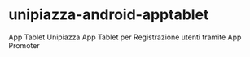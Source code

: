 # unipiazza-android-apptablet
App Tablet Unipiazza
App Tablet per Registrazione utenti tramite App Promoter
